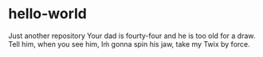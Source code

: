 # hello-world
Just another repository
Your dad is fourty-four and he is too old for a draw. Tell him, when you see him, Iḿ gonna spin his jaw, take my Twix by force.

